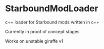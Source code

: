 StarboundModLoader
==================

c++ loader for Starbound mods written in c++


Currently in proof of concept stages

Works on unstable giraffe v1
